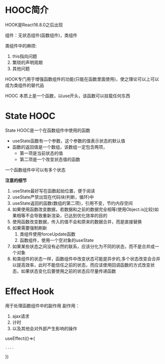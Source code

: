 # HOOC简介
HOOK是React16.8.0之后出现

组件：无状态组件(函数组件)，类组件

类组件中的麻烦:
1. this指向问题
2. 繁琐的声明周期
3. 其他问题

HOOK专门用于增强函数组件的功能(只能在函数里面使用)，使之理论可以上可以成为类组件的替代品

HOOC 本质上是一个函数，以use开头，该函数可以挂载任何东西



# State HOOC
State HOOC是一个在函数组件中使用的函数

- useState函数有一个参数，这个参数的值表示状态的默认值
- 函数的返回值是一个数组，该数组一定包含两项，
    - 第一项是当前状态的值
    - 第二项是一个改变状态值的函数

一个函数组件中可以有多个状态

**注意的细节**

1. useState最好写在函数起始位置，便于阅读
2. useState严禁出现在代码块(判断，循环)中
3. useState返回的函数(数组的第二项)，引用不变，节约内存空间
4. 如果使用函数改变数据，若数据和之前的数据完全相等(使用Object.is比较)如果相等不会导致重新渲染，已达到优化效率的目的
5. 使用函数改变数据，传入的值不会和原来的数据合并，而是直接替换
6. 如果需要强制刷新
    1. 类组件使用forceUpdate函数
    2. 函数组件，使用一个空对象的useState
7. 如果某些状态之间没有必然的联系，应该分化为不同的状态，而不是合并成一个对象
8. 和类组件的状态一样，函数组件中改变状态可能是异步的,多个状态改变会合并以提高效率，此时不能信任之前的状态，而应该使用回调函数的方式改变状态，如果状态变化后要使用之前的状态应尽量传递函数




# Effect Hook
用于处理函数组件中的副作用
副作用：
1. ajax请求
2. 计时
3. 以及其他会对外部产生影响的操作

useEffect(()=>{

    ....
})